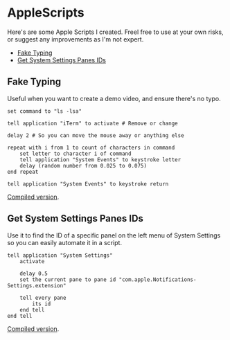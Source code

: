 # AppleScripts

Here's are some Apple Scripts I created. Freel free to use at your own risks, or suggest any improvements as I'm not expert.

- [Fake Typing](#fake-typing)
- [Get System Settings Panes IDs](#get-system-settings-panes-ids)

## Fake Typing

Useful when you want to create a demo video, and ensure there's no typo.

```applescript
set command to "ls -lsa"

tell application "iTerm" to activate # Remove or change

delay 2 # So you can move the mouse away or anything else

repeat with i from 1 to count of characters in command
    set letter to character i of command
    tell application "System Events" to keystroke letter
    delay (random number from 0.025 to 0.075)
end repeat

tell application "System Events" to keystroke return
```

[Compiled version](scripts/fake-typing.scpt).

## Get System Settings Panes IDs

Use it to find the ID of a specific panel on the left menu of System Settings so you can easily automate it in a script.

```applescript
tell application "System Settings"
    activate

    delay 0.5
    set the current pane to pane id "com.apple.Notifications-Settings.extension"

    tell every pane
        its id
    end tell
end tell
```

[Compiled version](scripts/get-system-settings-panes-ids.scpt).
